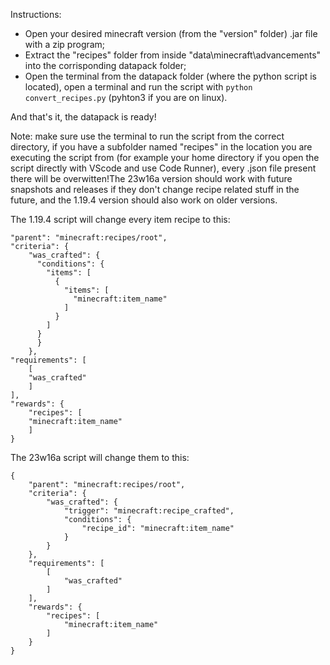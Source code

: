 Instructions:

- Open your desired minecraft version (from the "version" folder) .jar file with a zip program;
- Extract the "recipes" folder from inside "data\minecraft\advancements\" into the corrisponding datapack folder;
- Open the terminal from the datapack folder (where the python script is located), open a terminal and run the script with ```python convert_recipes.py``` (pyhton3 if you are on linux).

And that's it, the datapack is ready!

Note: make sure use the terminal to run the script from the correct directory, if you have a subfolder named "recipes" in the location you are executing the script from (for example your home directory if you open the script directly with VScode and use Code Runner), every .json file present there will be overwitten!The 23w16a version should work with future snapshots and releases if they don't change recipe related stuff in the future, and the 1.19.4 version should also work on older versions.

The 1.19.4 script will change every item recipe to this:
```
"parent": "minecraft:recipes/root",
"criteria": {
    "was_crafted": {
      "conditions": {
        "items": [
          {
            "items": [
              "minecraft:item_name"
            ]
          }
        ]
      }
      }
    },
"requirements": [
    [
    "was_crafted"
    ]
],
"rewards": {
    "recipes": [
    "minecraft:item_name"
    ]
}
```
The 23w16a script will change them to this:
```
{
    "parent": "minecraft:recipes/root",
    "criteria": {
        "was_crafted": {
            "trigger": "minecraft:recipe_crafted",
            "conditions": {
                "recipe_id": "minecraft:item_name"
            }
        }
    },
    "requirements": [
        [
            "was_crafted"
        ]
    ],
    "rewards": {
        "recipes": [
            "minecraft:item_name"
        ]
    }
}
```
